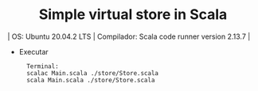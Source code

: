 <h1 align="center">Simple virtual store in Scala</h1>

| OS: Ubuntu 20.04.2 LTS | Compilador: Scala code runner version 2.13.7 |
                
- Executar
 
        Terminal:
        scalac Main.scala ./store/Store.scala
        scala Main.scala ./store/Store.scala
